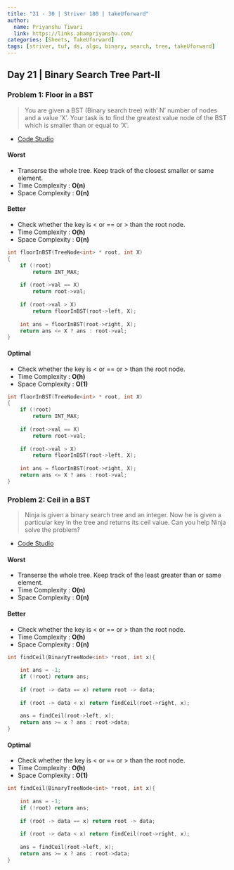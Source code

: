 ```yaml
---
title: "21 - 30 | Striver 180 | takeUforward"
author:
  name: Priyanshu Tiwari
  link: https://links.ahampriyanshu.com/
categories: [Sheets, TakeUforward]
tags: [striver, tuf, ds, algo, binary, search, tree, takeUforward]
---
```


## Day 21 | Binary Search Tree Part-II

### Problem 1: Floor in a BST

> You are given a BST (Binary search tree) with’ N’ number of nodes and a value ‘X’. Your task is to find the greatest value node of the BST which is smaller than or equal to ‘X’.
* [Code Studio](https://www.codingninjas.com/codestudio/problems/920457)

#### Worst

* Transerse the whole tree. Keep track of the closest smaller or same element.
* Time Complexity : **O(n)**
* Space Complexity : **O(n)**

#### Better

* Check whether the key is < or == or > than the root node.
* Time Complexity : **O(h)** 
* Space Complexity : **O(n)**

```cpp
int floorInBST(TreeNode<int> * root, int X)
{
    if (!root)
        return INT_MAX;
 
    if (root->val == X)
        return root->val;
 
    if (root->val > X)
        return floorInBST(root->left, X);
 
    int ans = floorInBST(root->right, X);
    return ans <= X ? ans : root->val;
}
```

#### Optimal 

* Check whether the key is < or == or > than the root node.
* Time Complexity : **O(h)** 
* Space Complexity : **O(1)**

```cpp
int floorInBST(TreeNode<int> * root, int X)
{
    if (!root)
        return INT_MAX;
 
    if (root->val == X)
        return root->val;
 
    if (root->val > X)
        return floorInBST(root->left, X);
 
    int ans = floorInBST(root->right, X);
    return ans <= X ? ans : root->val;
}
```

### Problem 2: Ceil in a BST

> Ninja is given a binary search tree and an integer. Now he is given a particular key in the tree and returns its ceil value. Can you help Ninja solve the problem?
* [Code Studio](https://www.codingninjas.com/codestudio/problems/ceil-from-bst_920464)

#### Worst

* Transerse the whole tree. Keep track of the least greater than or same element.
* Time Complexity : **O(n)** 
* Space Complexity : **O(n)**

#### Better

* Check whether the key is < or == or > than the root node.
* Time Complexity : **O(h)** 
* Space Complexity : **O(n)**

```cpp
int findCeil(BinaryTreeNode<int> *root, int x){
   
    int ans = -1;
    if (!root) return ans;
    
    if (root -> data == x) return root -> data;
    
    if (root -> data < x) return findCeil(root->right, x);
 
    ans = findCeil(root->left, x);
    return ans >= x ? ans : root->data;
}
```


#### Optimal 

* Check whether the key is < or == or > than the root node.
* Time Complexity : **O(h)** 
* Space Complexity : **O(1)**

```cpp
int findCeil(BinaryTreeNode<int> *root, int x){
   
    int ans = -1;
    if (!root) return ans;
    
    if (root -> data == x) return root -> data;
    
    if (root -> data < x) return findCeil(root->right, x);
 
    ans = findCeil(root->left, x);
    return ans >= x ? ans : root->data;
}
```